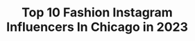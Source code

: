 ---
title: Top 10 Fashion Instagram Influencers In Chicago in 2023
description: >-
  Find top fashion Instagram influencers in Chicago in 2023. Most popular hashtags: #chicago #fashion #model.
platform: Instagram
hits: 420
text_top: Identify the most popular Instagram influencers on inBeat.
text_bottom: inBeat holds 420 Instagram influencers like this in Chicago, United States for you to contact.
profiles:
  - username: "erikmarthaler"
    fullname: >-
      E r i k  M a r t h a l e r
    bio: >-
      Travel | Street | Product | Portrait | Fashion Chicago 📸 Sony A7rii 🏋🏼‍♂️ Gym Owner: @lateralfitnesschicago 👇🏼 Website and Prints 👇🏼
    location: "United States"
    followers: 30943
    engagement: 249
    commentsToLikes: 0.032307
    id: ck15pvc2dzta60i19k0w41s1x
    verified: false
    hashtags: ""
  - username: "yvettemayorga"
    fullname: >-
      🍭🍰🍒Yvette Mayorga🍒🍰🍭
    bio: >-
      @massgallery 1/31•Xicanx: New Visions 2/13•Museo UNAM 2/13•In Flux 2/15 @chiculturcenter•@fashionchicago 3/27• Endlessly Dreaming 4/4 @everyyybodyyy
    location: "United States"
    followers: 6819
    engagement: 494
    commentsToLikes: 0.024191
    id: ck6tto1sobnxr0j71krfp9f0o
    verified: false
    hashtags: "#ilysm4artists, #4creativesbycreatives, #ilysm4artistsweek9, #ilysmart"
  - username: "hai_itscourtney"
    fullname: >-
      Courtney Monaé
    bio: >-
      Spread luv 💗| Singer 🎤| Model 👩🏾‍🦲| Vegan 🌱| Photographer 📸| Chains for sale ⛓ Curator of COLLECTIVES LINK 💫🦋🦄#COLLECTIVESLINK @collectiveslink 🧚🏾‍♀️
    location: "United States"
    followers: 7861
    engagement: 604
    commentsToLikes: 0.125839
    id: ck8t0nfmysnhc0j78o7mtauce
    verified: false
    hashtags: "#fashion, #chicago, #clothing, #chitown"
  - username: "shellybenson"
    fullname: >-
      Shelly Benson
    bio: >-
      𝕳𝖆𝖎𝖗𝖘𝖙𝖞𝖑𝖎𝖘𝖙. 𝕸𝖔𝖉𝖊𝖑. 𝕻𝖊𝖗𝖘𝖔𝖓𝖆𝖑𝕿𝖗𝖆𝖎𝖓𝖊𝖗. ᶜᵃⁿᶜᵉʳ☀️ᴳᵉᵐⁱⁿⁱ⬆️ᴾⁱˢᶜᵉˢ🌙 𝕸𝖔𝖔𝖓𝖈𝖍𝖎𝖑𝖉. 𝕸𝖊𝖗𝖒𝖆𝖎𝖉. 𝖜𝖎𝖙𝖈𝖍🧿. 𝕳𝖆𝖜𝖆𝖎𝖎𝖆𝖓/𝕻𝖔𝖑𝖞𝖓𝖊𝖘𝖎𝖆𝖓𝕯𝖆𝖓𝖈𝖊𝖗. 𝖑𝖚𝖕𝖚𝖘&𝖋𝖎𝖇𝖗𝖔𝖘𝖙𝖗𝖔𝖓𝖌. 🙃𝖇𝖎PD&𝖕𝖗𝖔𝖚𝖉.
    location: "United States"
    followers: 19559
    engagement: 400
    commentsToLikes: 0.027500
    id: ck8t2jr5dzrf70j780dkb5951
    verified: false
    hashtags: "#alternativefashion, #girlswholift, #styleblogger, #cbdhealth"
  - username: "legendarybroadway"
    fullname: >-
      That’s Broadway
    bio: >-
      🎧 *DJ - Producer 🐎 *Official “2X Grammy Award Winning 🏆🏆”Lil Nas X World Tour DJ 📸 *Fashion Influencer The Lost Art 🖼 Of The DJ Documentary 20’
    location: "United States"
    followers: 18363
    engagement: 66
    commentsToLikes: 0.121298
    id: ck6ue9f7apl710j71er3u93ul
    verified: false
    hashtags: "#comment, #fashion, #chicago, #art"
  - username: "bitch.rising"
    fullname: >-
      𝘽𝙄𝙏𝘾𝙃 𝙍𝙄𝙎𝙄𝙉𝙂 ™
    bio: >-
      ☾ Original 𝕤𝕡𝕚𝕔𝕪 Astrology Memes ☾ ⋆ Created by @spaceglam ⋆ ⋆ Follow @hornyastrology ⋆
    location: "United States"
    followers: 394723
    engagement: 288
    commentsToLikes: 0.016782
    id: ck0w33gtkreya0i19q8yjt367
    verified: false
    hashtags: "#zodiacmeme, #zodiacsign, #textmemes, #libramemes"
  - username: "asailorswifeblog"
    fullname: >-
      Kristal Leon| A Sailors Wife
    bio: >-
      + Military wife and Mom + Mom Blogger 📍Chicago + Lifestyle + Travel blogger + Children's book Reviewer
    location: "United States"
    followers: 28853
    engagement: 847
    commentsToLikes: 0.095411
    id: ck6tut8smia230j71n2o5heos
    verified: false
    hashtags: "#notsorry, #lagunamoonbeauty, #wooshbeauty, #wbpartner"
  - username: "jesssica.gabrielle"
    fullname: >-
      Jessica Gabrielle
    bio: >-
      📍Chicago Fashion, Food+ Lifestyle 🐶@lakeshorelenny
    location: "United States"
    followers: 3078
    engagement: 1662
    commentsToLikes: 0.168871
    id: ck9hajdxrcqnt0j78zq47l3qw
    verified: false
    hashtags: "#chicago, #livecolorfully, #ilovechicago, #chicagoshots"
  - username: "alexamorelli"
    fullname: >-
      Alexa Morelli
    bio: >-
      📍Chicago Fashion & Healthy Lifestyle + Blogging Tips 💌 alexabmorelli@gmail.com ⬇️Shop my looks & Blog
    location: "United States"
    followers: 19092
    engagement: 479
    commentsToLikes: 0.222048
    id: ck0w3rx3duyt20i19wx82fi7g
    verified: false
    hashtags: "#ltktravel, #ltkunder50, #falloutfits, #liketkit"
  - username: "aintno_holli_backgirl"
    fullname: >-
      Holli Kulpaka
    bio: >-
      | ⋆ ⋆ Chicago ⋆ ⋆ | •Fashion Merchandising•
    location: "United States"
    followers: 5927
    engagement: 1430
    commentsToLikes: 0.035503
    id: ckap8hthsod6p0i78eh5g50jr
    verified: false
    hashtags: "#chicago, #chicagoevents"
---